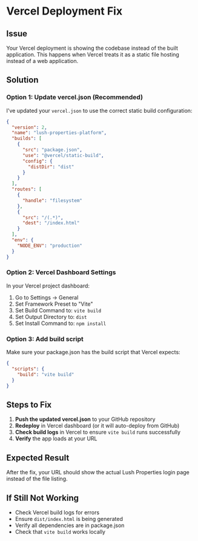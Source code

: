 # Vercel Deployment Fix

## Issue
Your Vercel deployment is showing the codebase instead of the built application. This happens when Vercel treats it as a static file hosting instead of a web application.

## Solution

### Option 1: Update vercel.json (Recommended)
I've updated your `vercel.json` to use the correct static build configuration:

```json
{
  "version": 2,
  "name": "lush-properties-platform",
  "builds": [
    {
      "src": "package.json",
      "use": "@vercel/static-build",
      "config": {
        "distDir": "dist"
      }
    }
  ],
  "routes": [
    {
      "handle": "filesystem"
    },
    {
      "src": "/(.*)",
      "dest": "/index.html"
    }
  ],
  "env": {
    "NODE_ENV": "production"
  }
}
```

### Option 2: Vercel Dashboard Settings
In your Vercel project dashboard:

1. Go to Settings → General
2. Set Framework Preset to "Vite"
3. Set Build Command to: `vite build`
4. Set Output Directory to: `dist`
5. Set Install Command to: `npm install`

### Option 3: Add build script
Make sure your package.json has the build script that Vercel expects:

```json
{
  "scripts": {
    "build": "vite build"
  }
}
```

## Steps to Fix

1. **Push the updated vercel.json** to your GitHub repository
2. **Redeploy** in Vercel dashboard (or it will auto-deploy from GitHub)
3. **Check build logs** in Vercel to ensure `vite build` runs successfully
4. **Verify** the app loads at your URL

## Expected Result
After the fix, your URL should show the actual Lush Properties login page instead of the file listing.

## If Still Not Working
- Check Vercel build logs for errors
- Ensure `dist/index.html` is being generated
- Verify all dependencies are in package.json
- Check that `vite build` works locally